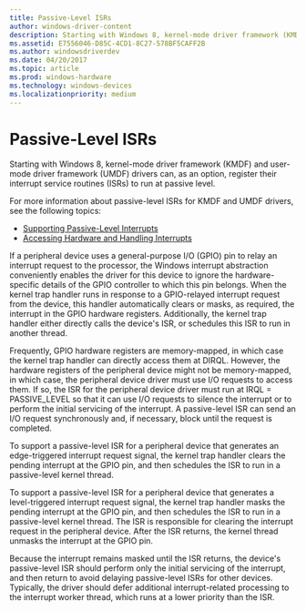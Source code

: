 ```yaml
---
title: Passive-Level ISRs
author: windows-driver-content
description: Starting with Windows 8, kernel-mode driver framework (KMDF) and user-mode driver framework (UMDF) drivers can, as an option, register their interrupt service routines (ISRs) to run at passive level.
ms.assetid: E7556046-D85C-4CD1-8C27-578BF5CAFF2B
ms.author: windowsdriverdev
ms.date: 04/20/2017
ms.topic: article
ms.prod: windows-hardware
ms.technology: windows-devices
ms.localizationpriority: medium
---
```


# Passive-Level ISRs


Starting with Windows 8, kernel-mode driver framework (KMDF) and user-mode driver framework (UMDF) drivers can, as an option, register their interrupt service routines (ISRs) to run at passive level.

For more information about passive-level ISRs for KMDF and UMDF drivers, see the following topics:

-   [Supporting Passive-Level Interrupts](https://msdn.microsoft.com/library/windows/hardware/hh451035)
-   [Accessing Hardware and Handling Interrupts](https://msdn.microsoft.com/library/windows/hardware/hh439560)

If a peripheral device uses a general-purpose I/O (GPIO) pin to relay an interrupt request to the processor, the Windows interrupt abstraction conveniently enables the driver for this device to ignore the hardware-specific details of the GPIO controller to which this pin belongs. When the kernel trap handler runs in response to a GPIO-relayed interrupt request from the device, this handler automatically clears or masks, as required, the interrupt in the GPIO hardware registers. Additionally, the kernel trap handler either directly calls the device's ISR, or schedules this ISR to run in another thread.

Frequently, GPIO hardware registers are memory-mapped, in which case the kernel trap handler can directly access them at DIRQL. However, the hardware registers of the peripheral device might not be memory-mapped, in which case, the peripheral device driver must use I/O requests to access them. If so, the ISR for the peripheral device driver must run at IRQL = PASSIVE\_LEVEL so that it can use I/O requests to silence the interrupt or to perform the initial servicing of the interrupt. A passive-level ISR can send an I/O request synchronously and, if necessary, block until the request is completed.

To support a passive-level ISR for a peripheral device that generates an edge-triggered interrupt request signal, the kernel trap handler clears the pending interrupt at the GPIO pin, and then schedules the ISR to run in a passive-level kernel thread.

To support a passive-level ISR for a peripheral device that generates a level-triggered interrupt request signal, the kernel trap handler masks the pending interrupt at the GPIO pin, and then schedules the ISR to run in a passive-level kernel thread. The ISR is responsible for clearing the interrupt request in the peripheral device. After the ISR returns, the kernel thread unmasks the interrupt at the GPIO pin.

Because the interrupt remains masked until the ISR returns, the device's passive-level ISR should perform only the initial servicing of the interrupt, and then return to avoid delaying passive-level ISRs for other devices. Typically, the driver should defer additional interrupt-related processing to the interrupt worker thread, which runs at a lower priority than the ISR.

 

 




